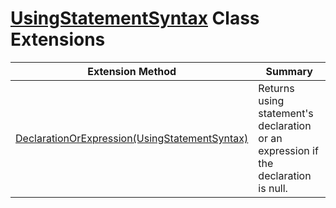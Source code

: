 # [UsingStatementSyntax](https://docs.microsoft.com/en-us/dotnet/api/microsoft.codeanalysis.csharp.syntax.usingstatementsyntax) Class Extensions

| Extension Method | Summary |
| ---------------- | ------- |
| [DeclarationOrExpression(UsingStatementSyntax)](../../../../../Roslynator/CSharp/SyntaxExtensions/DeclarationOrExpression/README.md) | Returns using statement's declaration or an expression if the declaration is null\. |

